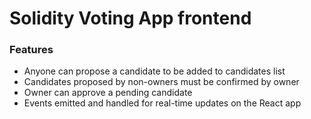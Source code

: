 # Solidity Voting App frontend

### Features

- Anyone can propose a candidate to be added to candidates list
- Candidates proposed by non-owners must be confirmed by owner
- Owner can approve a pending candidate
- Events emitted and handled for real-time updates on the React app
